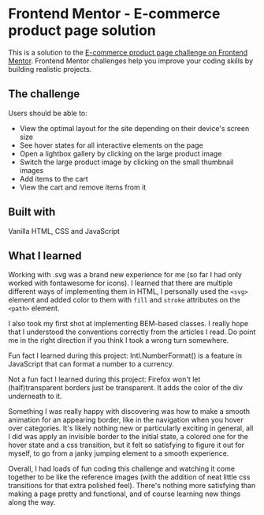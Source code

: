 # Frontend Mentor - E-commerce product page solution

This is a solution to the [E-commerce product page challenge on Frontend Mentor](https://www.frontendmentor.io/challenges/ecommerce-product-page-UPsZ9MJp6). Frontend Mentor challenges help you improve your coding skills by building realistic projects.

## The challenge

Users should be able to:

- View the optimal layout for the site depending on their device's screen size
- See hover states for all interactive elements on the page
- Open a lightbox gallery by clicking on the large product image
- Switch the large product image by clicking on the small thumbnail images
- Add items to the cart
- View the cart and remove items from it

## Built with

Vanilla HTML, CSS and JavaScript

## What I learned

Working with .svg was a brand new experience for me (so far I had only worked with fontawesome for icons). I learned that there are multiple different ways of implementing them in HTML, I personally used the ``<svg>`` element and added color to them with ``fill`` and ``stroke`` attributes on the ``<path>`` element.

I also took my first shot at implementing BEM-based classes. I really hope that I understood the conventions correctly from the articles I read. Do point me in the right direction if you think I took a wrong turn somewhere.

Fun fact I learned during this project: Intl.NumberFormat() is a feature in JavaScript that can format a number to a currency.

Not a fun fact I learned during this project: Firefox won't let (half)transparent borders just be transparent. It adds the color of the div underneath to it.

Something I was really happy with discovering was how to make a smooth animation for an appearing border, like in the navigation when you hover over categories. It's likely nothing new or particularly exciting in general, all I did was apply an invisible border to the initial state, a colored one for the hover state and a css transition, but it felt so satisfying to figure it out for myself, to go from a janky jumping element to a smooth experience.

Overall, I had loads of fun coding this challenge and watching it come together to be like the reference images (with the addition of neat little css transitions for that extra polished feel). There's nothing more satisfying than making a page pretty and functional, and of course learning new things along the way.
